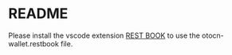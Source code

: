 # README

Please install the vscode extension [REST BOOK](https://marketplace.visualstudio.com/items?itemName=tanhakabir.rest-book) to use the otocn-wallet.restbook file.